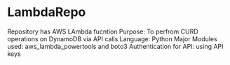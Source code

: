 # LambdaRepo
Repository has AWS LAmbda fucntion
Purpose: To perfrom CURD operations on DynamoDB via API calls
Language: Python
Major Modules used: aws_lambda_powertools and boto3
Authentication for API: using API keys
